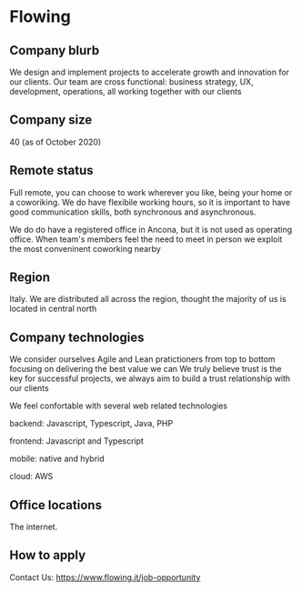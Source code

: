 # Flowing

## Company blurb

We design and implement projects to accelerate growth and innovation for our clients.
Our team are cross functional: business strategy, UX, development, operations, all working together with our clients 

## Company size

40 (as of October 2020)

## Remote status

Full remote, you can choose to work wherever you like, being your home or a coworiking. We do have flexibile working hours, so it is important to have good communication skills, both synchronous and asynchronous.

We do do have a registered office in Ancona, but it is not used as operating office. When team's members feel the need to meet in person we exploit the most conveninent coworking nearby

## Region

Italy. We are distributed all across the region, thought the majority of us is located in central north

## Company technologies

We consider ourselves Agile and Lean pratictioners from top to bottom focusing on delivering the best value we can
We truly believe trust is the key for successful projects, we always aim to build a trust relationship with our clients

We feel confortable with several web related technologies  

backend: Javascript, Typescript, Java, PHP

frontend: Javascript and Typescript 

mobile: native and hybrid

cloud: AWS

## Office locations

The internet. 

## How to apply

Contact Us: https://www.flowing.it/job-opportunity
